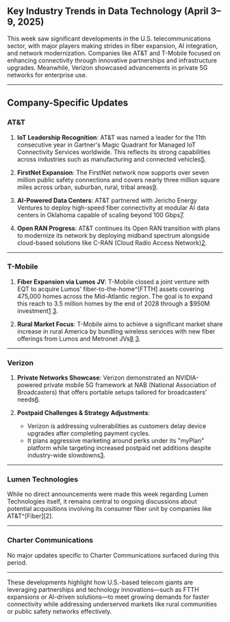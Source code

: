 ## Key Industry Trends in Data Technology (April 3–9, 2025)

This week saw significant developments in the U.S. telecommunications sector, with major players making strides in fiber expansion, AI integration, and network modernization. Companies like AT&T and T-Mobile focused on enhancing connectivity through innovative partnerships and infrastructure upgrades. Meanwhile, Verizon showcased advancements in private 5G networks for enterprise use.

---

## Company-Specific Updates

### **AT&T**
1. **IoT Leadership Recognition**: AT&T was named a leader for the 11th consecutive year in Gartner's Magic Quadrant for Managed IoT Connectivity Services worldwide. This reflects its strong capabilities across industries such as manufacturing and connected vehicles[5](https://about.att.com/story/2025/gartner-magic-quadrant.html).
   
2. **FirstNet Expansion**: The FirstNet network now supports over seven million public safety connections and covers nearly three million square miles across urban, suburban, rural, tribal areas[9](https://about.att.com/story/2025/firstnet-expands-coverage.html).

3. **AI-Powered Data Centers**: AT&T partnered with Jericho Energy Ventures to deploy high-speed fiber connectivity at modular AI data centers in Oklahoma capable of scaling beyond 100 Gbps[7](https://www.streetwisereports.com/article/2025/04/07/energy-company-secures-high-speed-connectivity-in-oklahoma.html).

4. **Open RAN Progress**: AT&T continues its Open RAN transition with plans to modernize its network by deploying midband spectrum alongside cloud-based solutions like C-RAN (Cloud Radio Access Network)[2](https://www.rcrwireless.com/20250310/carriers/att-at-mwc-open-ran-ai).

---

### **T-Mobile**
1. **Fiber Expansion via Lumos JV**: T-Mobile closed a joint venture with EQT to acquire Lumos' fiber-to-the-home^[FTTH] assets covering 475,000 homes across the Mid-Atlantic region. The goal is to expand this reach to 3.5 million homes by the end of 2028 through a $950M investment[1](https://techblog.comsoc.org/category/t-mobile-us/) [3](https://sundaybrief.com/q1-wireless-competitive-dynamics).

2. **Rural Market Focus**: T-Mobile aims to achieve a significant market share increase in rural America by bundling wireless services with new fiber offerings from Lumos and Metronet JVs[8](https://potsandpansbyccg.com/category/the-industry/) [3](https://sundaybrief.com/q1-wireless-competitive-dynamics).

---

### **Verizon**
1. **Private Networks Showcase**: Verizon demonstrated an NVIDIA-powered private mobile 5G framework at NAB (National Association of Broadcasters) that offers portable setups tailored for broadcasters' needs[6](https://tecknexus.com/towers-and-small-cells/).
   
2. **Postpaid Challenges & Strategy Adjustments**:
   - Verizon is addressing vulnerabilities as customers delay device upgrades after completing payment cycles.
   - It plans aggressive marketing around perks under its "myPlan" platform while targeting increased postpaid net additions despite industry-wide slowdowns[3](https://sundaybrief.com/q1-wireless-competitive-dynamics).

---

### **Lumen Technologies**
While no direct announcements were made this week regarding Lumen Technologies itself, it remains central to ongoing discussions about potential acquisitions involving its consumer fiber unit by companies like AT&T^[Fiber][2].

---

### **Charter Communications**
No major updates specific to Charter Communications surfaced during this period.

--- 

These developments highlight how U.S.-based telecom giants are leveraging partnerships and technology innovations—such as FTTH expansions or AI-driven solutions—to meet growing demands for faster connectivity while addressing underserved markets like rural communities or public safety networks effectively.
